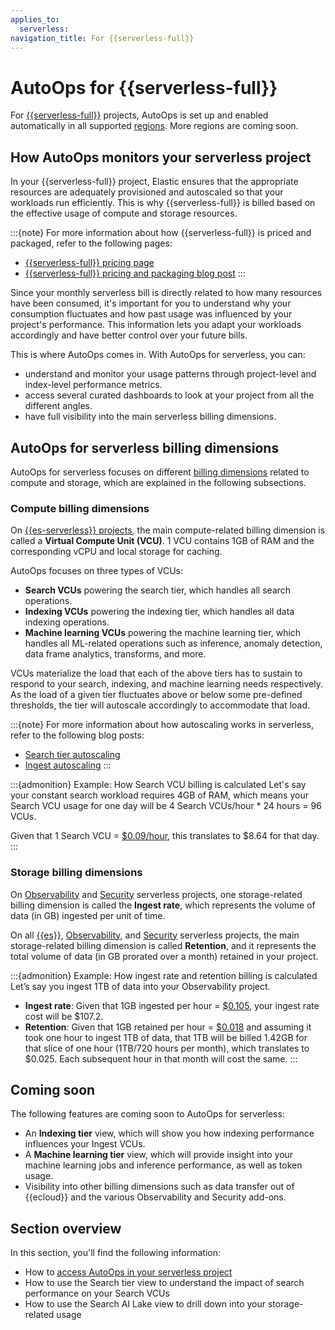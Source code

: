 ```yaml
---
applies_to:
  serverless:
navigation_title: For {{serverless-full}}
---
```


# AutoOps for {{serverless-full}}

For [{{serverless-full}}](/deploy-manage/deploy/elastic-cloud/serverless.md) projects, AutoOps is set up and enabled automatically in all supported [regions](ec-autoops-regions.md#autoops-for-serverless-full-regions). More regions are coming soon. 

## How AutoOps monitors your serverless project

In your {{serverless-full}} project, Elastic ensures that the appropriate resources are adequately provisioned and autoscaled so that your workloads run efficiently. This is why {{serverless-full}} is billed based on the effective usage of compute and storage resources.

:::{note} 
For more information about how {{serverless-full}} is priced and packaged, refer to the following pages:
* [{{serverless-full}} pricing page](https://www.elastic.co/pricing/serverless-search)
* [{{serverless-full}} pricing and packaging blog post](https://www.elastic.co/blog/elastic-cloud-serverless-pricing-packaging)
:::

Since your monthly serverless bill is directly related to how many resources have been consumed, it's important for you to understand why your consumption fluctuates and how past usage was influenced by your project's performance. This information lets you adapt your workloads accordingly and have better control over your future bills.

This is where AutoOps comes in. With AutoOps for serverless, you can:

* understand and monitor your usage patterns through project-level and index-level performance metrics.
* access several curated dashboards to look at your project from all the different angles.
* have full visibility into the main serverless billing dimensions.

## AutoOps for serverless billing dimensions

AutoOps for serverless focuses on different [billing dimensions](/deploy-manage/cloud-organization/billing/serverless-project-billing-dimensions.md) related to compute and storage, which are explained in the following subsections.

### Compute billing dimensions
On [{{es-serverless}} projects](/deploy-manage/cloud-organization/billing/elasticsearch-billing-dimensions.md), the main compute-related billing dimension is called a **Virtual Compute Unit (VCU)**. 1 VCU contains 1GB of RAM and the corresponding vCPU and local storage for caching. 

AutoOps focuses on three types of VCUs:
* **Search VCUs** powering the search tier, which handles all search operations.
* **Indexing VCUs** powering the indexing tier, which handles all data indexing operations.
* **Machine learning VCUs** powering the machine learning tier, which handles all ML-related operations such as inference, anomaly detection, data frame analytics, transforms, and more.

VCUs materialize the load that each of the above tiers has to sustain to respond to your search, indexing, and machine learning needs respectively. As the load of a given tier fluctuates above or below some pre-defined thresholds, the tier will autoscale accordingly to accommodate that load.

:::{note} 
For more information about how autoscaling works in serverless, refer to the following blog posts:
* [Search tier autoscaling](https://www.elastic.co/search-labs/blog/elasticsearch-serverless-tier-autoscaling)
* [Ingest autoscaling](https://www.elastic.co/search-labs/blog/elasticsearch-ingest-autoscaling)
:::

:::{admonition} Example: How Search VCU billing is calculated
Let's say your constant search workload requires 4GB of RAM, which means your Search VCU usage for one day will be 4 Search VCUs/hour * 24 hours = 96 VCUs. 

Given that 1 Search VCU = [$0.09/hour](https://www.elastic.co/pricing/serverless-search), this translates to $8.64 for that day.
:::

### Storage billing dimensions

On [Observability](/deploy-manage/cloud-organization/billing/elastic-observability-billing-dimensions.md) and [Security](/deploy-manage/cloud-organization/billing/security-billing-dimensions.md) serverless projects, one storage-related billing dimension is called the **Ingest rate**, which represents the volume of data (in GB) ingested per unit of time.

On all [{{es}}](/deploy-manage/cloud-organization/billing/elasticsearch-billing-dimensions.md), [Observability](/deploy-manage/cloud-organization/billing/elastic-observability-billing-dimensions.md), and [Security](/deploy-manage/cloud-organization/billing/security-billing-dimensions.md) serverless projects, the main storage-related billing dimension is called **Retention**, and it represents the total volume of data (in GB prorated over a month) retained in your project.

:::{admonition} Example: How ingest rate and retention billing is calculated
Let’s say you ingest 1TB of data into your Observability project.

* **Ingest rate**: Given that 1GB ingested per hour = [$0.105](https://www.elastic.co/pricing/serverless-observability), your ingest rate cost will be $107.2.
* **Retention**: Given that 1GB retained per hour = [$0.018](https://www.elastic.co/pricing/serverless-observability) and assuming it took one hour to ingest 1TB of data, that 1TB will be billed 1.42GB for that slice of one hour (1TB/720 hours per month), which translates to $0.025. Each subsequent hour in that month will cost the same.
:::

## Coming soon

The following features are coming soon to AutoOps for serverless:

* An **Indexing tier** view, which will show you how indexing performance influences your Ingest VCUs.
* A **Machine learning tier** view, which will provide insight into your machine learning jobs and inference performance, as well as token usage.
* Visibility into other billing dimensions such as data transfer out of {{ecloud}} and the various Observability and Security add-ons.

## Section overview 

In this section, you'll find the following information:

* How to [access AutoOps in your serverless project](access-autoops-for-serverless.md)
* How to use the Search tier view to understand the impact of search performance on your Search VCUs
* How to use the Search AI Lake view to drill down into your storage-related usage

